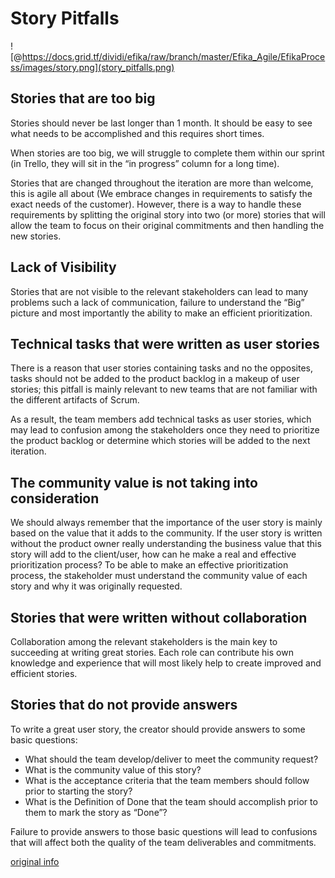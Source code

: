 
# Story Pitfalls

![@https://docs.grid.tf/dividi/efika/raw/branch/master/Efika_Agile/EfikaProcess/images/story.png](story_pitfalls.png)

## Stories that are too big

Stories should never be last longer than 1 month.
It should be easy to see what needs to be accomplished and this requires short times. 

When stories are too big, we will struggle to complete them within our sprint (in Trello, they will sit in the “in progress” column for a long time).

Stories that are changed throughout the iteration are more than welcome, this is agile all about (We embrace changes in requirements to satisfy the exact needs of the customer). However, there is a way to handle these requirements by splitting the original story into two (or more) stories that will allow the team to focus on their original commitments and then handling the new stories. 

## Lack of Visibility

Stories that are not visible to the relevant stakeholders can lead to many problems such a lack of communication, failure to understand the “Big” picture and most importantly the ability to make an efficient prioritization.


## Technical tasks that were written as user stories

There is a reason that user stories containing tasks and no the opposites, tasks should not be added to the product backlog in a makeup of user stories; this pitfall is mainly relevant to new teams that are not familiar with the different artifacts of Scrum.

As a result, the team members add technical tasks as user stories, which may lead to confusion among the stakeholders once they need to prioritize the product backlog or determine which stories will be added to the next iteration.

## The community value is not taking into consideration

We should always remember that the importance of the user story is mainly based on the value that it adds to the community. If the user story is written without the product owner really understanding the business value that this story will add to the client/user, how can he make a real and effective prioritization process? To be able to make an effective prioritization process, the stakeholder must understand the community value of each story and why it was originally requested.

## Stories that were written without collaboration

Collaboration among the relevant stakeholders is the main key to succeeding at writing great stories. 
Each role can contribute his own knowledge and experience that will most likely help to create improved and efficient stories.

## Stories that do not provide answers

To write a great user story, the creator should provide answers to some basic questions:

- What should the team develop/deliver to meet the community request?
- What is the community value of this story?
- What is the acceptance criteria that the team members should follow prior to starting the story?
- What is the Definition of Done that the team should accomplish prior to them to mark the story as “Done”?

Failure to provide answers to those basic questions will lead to confusions that will affect both the quality of the team deliverables and commitments.

[original info](http://www.machtested.com/search/label/Scrum%20-%20User%20Stories)
